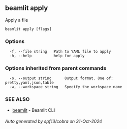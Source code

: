 ## beamlit apply

Apply a file

```
beamlit apply [flags]
```

### Options

```
  -f, --file string   Path to YAML file to apply
  -h, --help          help for apply
```

### Options inherited from parent commands

```
  -o, --output string      Output format. One of: pretty,yaml,json,table
  -w, --workspace string   Specify the workspace name
```

### SEE ALSO

* [beamlit](beamlit.md)	 - Beamlit CLI

###### Auto generated by spf13/cobra on 31-Oct-2024
